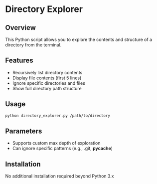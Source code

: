 # Directory Explorer

## Overview
This Python script allows you to explore the contents and structure of a directory from the terminal.

## Features
- Recursively list directory contents
- Display file contents (first 5 lines)
- Ignore specific directories and files
- Show full directory path structure

## Usage
```bash
python directory_explorer.py /path/to/directory
```

## Parameters
- Supports custom max depth of exploration
- Can ignore specific patterns (e.g., .git, __pycache__)

## Installation
No additional installation required beyond Python 3.x